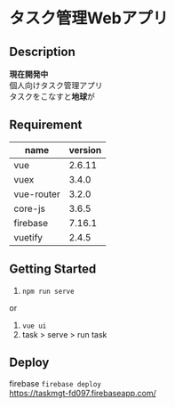 # タスク管理Webアプリ

## Description
**現在開発中**<br>
個人向けタスク管理アプリ<br>
タスクをこなすと**地球**が<br>


## Requirement
| name | version |
| ------------- | ------------- |
| vue  | 2.6.11 |
| vuex  | 3.4.0 |
| vue-router | 3.2.0 |
| core-js | 3.6.5 |
| firebase | 7.16.1 |
| vuetify | 2.4.5 |

## Getting Started
1. `npm run serve`<br>

or
1. `vue ui`
2. task > serve > run task 

## Deploy
firebase `firebase deploy`<br>
https://taskmgt-fd097.firebaseapp.com/<br>
